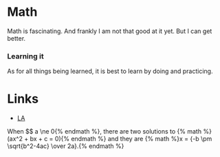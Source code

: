 # Math

Math is fascinating. And frankly I am not that good at it yet. But I can get better.

### Learning it

As for all things being learned, it is best to learn by doing and practicing.

# Links

- [LA](https://learn-anything.xyz/mathematics)

When $$ a \ne 0{% endmath %}, there are two solutions to {% math %}(ax^2 + bx + c = 0){% endmath %} and they are {% math %}x = {-b \pm \sqrt{b^2-4ac} \over 2a}.{% endmath %}